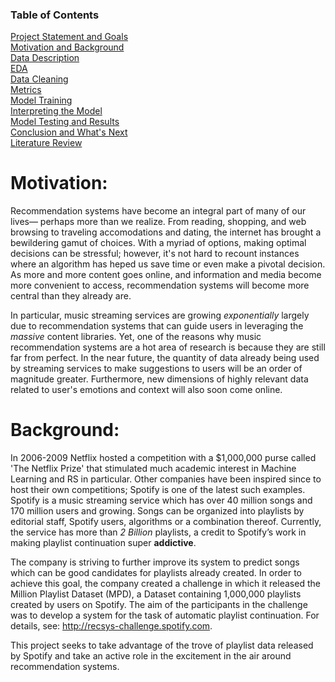 ### Table of Contents
[Project Statement and Goals](https://tralpha.github.io/spotify-project/project-statement-and-goals.html) <br>
[Motivation and Background](https://tralpha.github.io/spotify-project/motivation-and-background.html) <br>
[Data Description](https://tralpha.github.io/spotify-project/data-description.html) <br>
[EDA](https://tralpha.github.io/spotify-project/eda.html) <br>
[Data Cleaning](https://tralpha.github.io/spotify-project/data-cleaning.html) <br>
[Metrics](https://tralpha.github.io/spotify-project/metrics.html) <br>
[Model Training](https://tralpha.github.io/spotify-project/model-training.html) <br>
[Interpreting the Model](https://tralpha.github.io/spotify-project/interpreting-the-model.html) <br>
[Model Testing and Results](https://tralpha.github.io/spotify-project/model-testing-and-results.html) <br>
[Conclusion and What's Next](https://tralpha.github.io/spotify-project/conclusion.html) <br>
[Literature Review](https://tralpha.github.io/spotify-project/literature-review.html) <br>

# Motivation:
Recommendation systems have become an integral part of many of our lives— perhaps more than we realize.  From reading, shopping, and web browsing to traveling accomodations and dating, the internet has brought a bewildering gamut of choices.  With a myriad of options, making optimal decisions can be stressful; however, it's not hard to recount instances where an algorithm has heped us save time or even make a pivotal decision.  As more and more content goes online, and information and media become more convenient to access, recommendation systems will become more central than they already are.  

In particular, music streaming services are growing *exponentially* largely due to recommendation systems that can guide users in leveraging the *massive* content libraries.  Yet, one of the reasons why music recommendation systems are a hot area of research is because they are still far from perfect.  In the near future, the quantity of data already being used by streaming services to make suggestions to users will be an order of magnitude greater.  Furthermore, new dimensions of highly relevant data related to user's emotions and context will also soon come online.

# Background:
In 2006-2009 Netflix hosted a competition with a $1,000,000 purse called 'The Netflix Prize' that stimulated much academic interest in Machine Learning and RS in particular.  Other companies have been inspired since to host their own competitions; Spotify is one of the latest such examples.  Spotify is a music streaming service which has over 40 million songs and 170 million users and growing. Songs can be organized into playlists by editorial staff, Spotify users, algorithms or a combination thereof. Currently, the service has more than *2 Billion* playlists, a credit to Spotify’s work in making playlist continuation super **addictive**.

The company is striving to further improve its system to predict songs which can be good candidates for playlists already created. In order to achieve this goal, the company created a challenge in which it released the Million Playlist Dataset (MPD), a Dataset containing 1,000,000 playlists created by users on Spotify. The aim of the participants in the challenge was to develop a system for the task of automatic playlist continuation. For details, see: http://recsys-challenge.spotify.com.

This project seeks to take advantage of the trove of playlist data released by Spotify and take an active role in the excitement in the air around recommendation systems.
